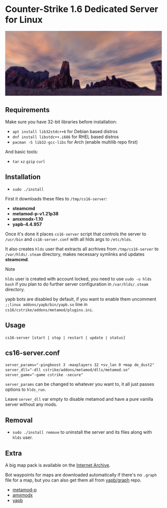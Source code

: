 # Counter-Strike 1.6 Dedicated Server for Linux

![logo](images/logo.jpg)

## Requirements

Make sure you have 32-bit libraries before installation:

- `apt install lib32stdc++6` for Debian based distros
- `dnf install libstdc++.i686` for RHEL based distros
- `pacman -S lib32-gcc-libs` for Arch (enable multilib repo first)

And basic tools:

- `tar` `xz` `gzip` `curl`

## Installation

- `sudo ./install`

First it downloads these files to `/tmp/cs16-server`:

- **steamcmd**
- **metamod-p-v1.21p38**
- **amxmodx-1.10**
- **yapb-4.4.957**

Once it's done it places `cs16-server` script that controls the server to `/usr/bin` and `cs16-server.conf` with all hlds args to `/etc/hlds`.

It also creates `hlds` user that extracts all acrhives from `/tmp/cs16-server` to `/var/hlds/.steam` directory, makes necessary symlinks and updates **steamcmd**.

> [!NOTE]
> `hlds` user is created with account locked, you need to use `sudo -u hlds bash` if you plan to do further server configuration in `/var/hlds/.steam` directory.
>
> yapb bots are disabled by default, if you want to enable them uncomment `;;linux addons/yapb/bin/yapb.so` line in `cs16/cstrike/addons/metamod/plugins.ini`.

## Usage

`cs16-server [start | stop | restart | update | status]`

## cs16-server.conf

```
server_params="-pingboost 3 -maxplayers 32 +sv_lan 0 +map de_dust2"
server_dll="-dll cstrike/addons/metamod/dlls/metamod.so"
server_game="-game cstrike -secure"
```

`server_params` can be changed to whatever you want to, it all just passes options to `hlds_run`.

Leave `server_dll` var empty to disable metamod and have a pure vanilla server without any mods.

## Removal

- `sudo ./install remove` to uninstall the server and its files along with `hlds` user.

## Extra

A big map pack is available on the [Internet Archive](https://archive.org/details/cs-1.6-mega-map-pack-v-2018.1.7z).

Bot waypoints for maps are downloaded automatically if there's no `.graph` file for a map, but you can also get them all from [yapb/graph](https://github.com/yapb/graph) repo.

- [metamod-p](https://github.com/Bots-United/metamod-p)
- [amxmodx](https://github.com/alliedmodders/amxmodx)
- [yapb](https://github.com/yapb/yapb)
